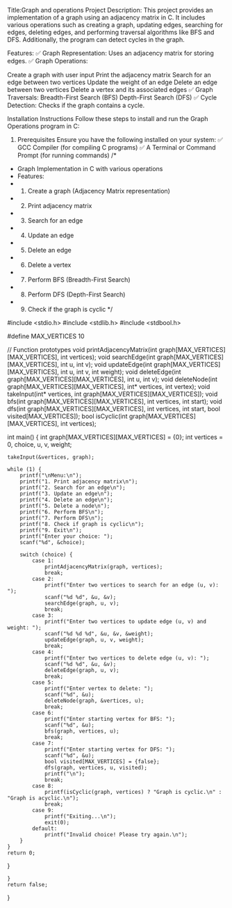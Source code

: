 Title:Graph and operations
Project Description:
This project provides an implementation of a graph using an adjacency matrix in C. It includes various operations such as creating a graph, updating edges, searching for edges, deleting edges, and performing traversal algorithms like BFS and DFS. Additionally, the program can detect cycles in the graph.

Features:
✅ Graph Representation: Uses an adjacency matrix for storing edges.
✅ Graph Operations:

Create a graph with user input
Print the adjacency matrix
Search for an edge between two vertices
Update the weight of an edge
Delete an edge between two vertices
Delete a vertex and its associated edges
✅ Graph Traversals:
Breadth-First Search (BFS)
Depth-First Search (DFS)
✅ Cycle Detection: Checks if the graph contains a cycle.

Installation Instructions
Follow these steps to install and run the Graph Operations program in C:

1. Prerequisites
Ensure you have the following installed on your system:
✅ GCC Compiler (for compiling C programs)
✅ A Terminal or Command Prompt (for running commands)
/*
 * Graph Implementation in C with various operations
 * Features:
 * 1. Create a graph (Adjacency Matrix representation)
 * 2. Print adjacency matrix
 * 3. Search for an edge
 * 4. Update an edge
 * 5. Delete an edge
 * 6. Delete a vertex
 * 7. Perform BFS (Breadth-First Search)
 * 8. Perform DFS (Depth-First Search)
 * 9. Check if the graph is cyclic
 */

#include <stdio.h>
#include <stdlib.h>
#include <stdbool.h>

#define MAX_VERTICES 10

// Function prototypes
void printAdjacencyMatrix(int graph[MAX_VERTICES][MAX_VERTICES], int vertices);
void searchEdge(int graph[MAX_VERTICES][MAX_VERTICES], int u, int v);
void updateEdge(int graph[MAX_VERTICES][MAX_VERTICES], int u, int v, int weight);
void deleteEdge(int graph[MAX_VERTICES][MAX_VERTICES], int u, int v);
void deleteNode(int graph[MAX_VERTICES][MAX_VERTICES], int* vertices, int vertex);
void takeInput(int* vertices, int graph[MAX_VERTICES][MAX_VERTICES]);
void bfs(int graph[MAX_VERTICES][MAX_VERTICES], int vertices, int start);
void dfs(int graph[MAX_VERTICES][MAX_VERTICES], int vertices, int start, bool visited[MAX_VERTICES]);
bool isCyclic(int graph[MAX_VERTICES][MAX_VERTICES], int vertices);

int main() {
    int graph[MAX_VERTICES][MAX_VERTICES] = {0};
    int vertices = 0, choice, u, v, weight;

    takeInput(&vertices, graph);

    while (1) {
        printf("\nMenu:\n");
        printf("1. Print adjacency matrix\n");
        printf("2. Search for an edge\n");
        printf("3. Update an edge\n");
        printf("4. Delete an edge\n");
        printf("5. Delete a node\n");
        printf("6. Perform BFS\n");
        printf("7. Perform DFS\n");
        printf("8. Check if graph is cyclic\n");
        printf("9. Exit\n");
        printf("Enter your choice: ");
        scanf("%d", &choice);

        switch (choice) {
            case 1:
                printAdjacencyMatrix(graph, vertices);
                break;
            case 2:
                printf("Enter two vertices to search for an edge (u, v): ");
                scanf("%d %d", &u, &v);
                searchEdge(graph, u, v);
                break;
            case 3:
                printf("Enter two vertices to update edge (u, v) and weight: ");
                scanf("%d %d %d", &u, &v, &weight);
                updateEdge(graph, u, v, weight);
                break;
            case 4:
                printf("Enter two vertices to delete edge (u, v): ");
                scanf("%d %d", &u, &v);
                deleteEdge(graph, u, v);
                break;
            case 5:
                printf("Enter vertex to delete: ");
                scanf("%d", &u);
                deleteNode(graph, &vertices, u);
                break;
            case 6:
                printf("Enter starting vertex for BFS: ");
                scanf("%d", &u);
                bfs(graph, vertices, u);
                break;
            case 7:
                printf("Enter starting vertex for DFS: ");
                scanf("%d", &u);
                bool visited[MAX_VERTICES] = {false};
                dfs(graph, vertices, u, visited);
                printf("\n");
                break;
            case 8:
                printf(isCyclic(graph, vertices) ? "Graph is cyclic.\n" : "Graph is acyclic.\n");
                break;
            case 9:
                printf("Exiting...\n");
                exit(0);
            default:
                printf("Invalid choice! Please try again.\n");
        }
    }
    return 0;
}

    }
    return false;
}
